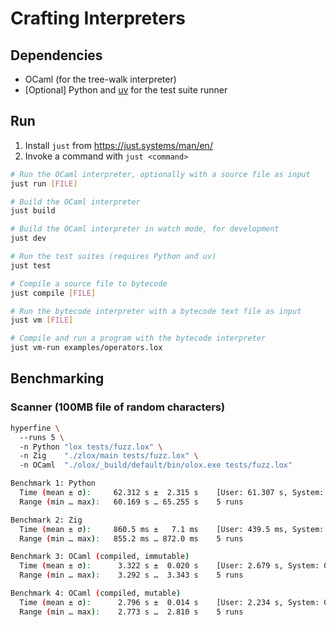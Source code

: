 # Crafting Interpreters

## Dependencies

- OCaml (for the tree-walk interpreter)
- [Optional] Python and [uv](https://docs.astral.sh/uv) for the test suite runner

## Run

1. Install `just` from https://just.systems/man/en/
2. Invoke a command with `just <command>`

```sh
# Run the OCaml interpreter, optionally with a source file as input
just run [FILE]

# Build the OCaml interpreter
just build

# Build the OCaml interpreter in watch mode, for development
just dev

# Run the test suites (requires Python and uv)
just test

# Compile a source file to bytecode
just compile [FILE]

# Run the bytecode interpreter with a bytecode text file as input
just vm [FILE]

# Compile and run a program with the bytecode interpreter
just vm-run examples/operators.lox
```

## Benchmarking

### Scanner (100MB file of random characters)

```sh
hyperfine \ 
  --runs 5 \ 
  -n Python "lox tests/fuzz.lox" \ 
  -n Zig    "./zlox/main tests/fuzz.lox" \ 
  -n OCaml  "./olox/_build/default/bin/olox.exe tests/fuzz.lox"
```

```sh
Benchmark 1: Python
  Time (mean ± σ):     62.312 s ±  2.315 s    [User: 61.307 s, System: 0.939 s]
  Range (min … max):   60.169 s … 65.255 s    5 runs

Benchmark 2: Zig
  Time (mean ± σ):     860.5 ms ±   7.1 ms    [User: 439.5 ms, System: 417.0 ms]
  Range (min … max):   855.2 ms … 872.0 ms    5 runs

Benchmark 3: OCaml (compiled, immutable)
  Time (mean ± σ):      3.322 s ±  0.020 s    [User: 2.679 s, System: 0.636 s]
  Range (min … max):    3.292 s …  3.343 s    5 runs

Benchmark 4: OCaml (compiled, mutable)
  Time (mean ± σ):      2.796 s ±  0.014 s    [User: 2.234 s, System: 0.556 s]
  Range (min … max):    2.773 s …  2.810 s    5 runs
```